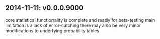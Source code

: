 ## 2014-11-11: v0.0.0.9000
core statistical functionality is complete and ready for beta-testing
main limitation is a lack of error-catching
there may also be very minor modifications to underlying probability tables
